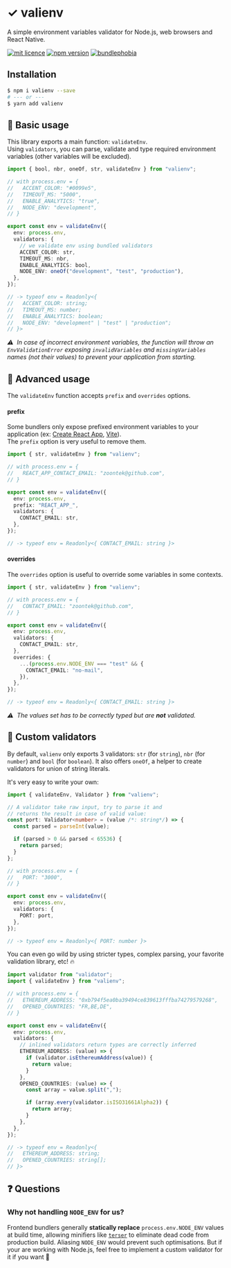 # ✓ valienv

A simple environment variables validator for Node.js, web browsers and React Native.

[![mit licence](https://img.shields.io/dub/l/vibe-d.svg?style=for-the-badge)](https://github.com/zoontek/valienv/blob/main/LICENSE)
[![npm version](https://img.shields.io/npm/v/valienv?style=for-the-badge)](https://www.npmjs.org/package/valienv)
[![bundlephobia](https://img.shields.io/bundlephobia/minzip/valienv?label=size&style=for-the-badge)](https://bundlephobia.com/result?p=valienv)

## Installation

```sh
$ npm i valienv --save
# --- or ---
$ yarn add valienv
```

## 📘 Basic usage

This library exports a main function: `validateEnv`.<br>
Using `validators`, you can parse, validate and type required environment variables (other variables will be excluded).

```ts
import { bool, nbr, oneOf, str, validateEnv } from "valienv";

// with process.env = {
//   ACCENT_COLOR: "#0099e5",
//   TIMEOUT_MS: "5000",
//   ENABLE_ANALYTICS: "true",
//   NODE_ENV: "development",
// }

export const env = validateEnv({
  env: process.env,
  validators: {
    // we validate env using bundled validators
    ACCENT_COLOR: str,
    TIMEOUT_MS: nbr,
    ENABLE_ANALYTICS: bool,
    NODE_ENV: oneOf("development", "test", "production"),
  },
});

// -> typeof env = Readonly<{
//   ACCENT_COLOR: string;
//   TIMEOUT_MS: number;
//   ENABLE_ANALYTICS: boolean;
//   NODE_ENV: "development" | "test" | "production";
// }>
```

_⚠️  In case of incorrect environment variables, the function will throw an `EnvValidationError` exposing `invalidVariables` and `missingVariables` names (not their values) to prevent your application from starting._

## 📕 Advanced usage

The `validateEnv` function accepts `prefix` and `overrides` options.

#### prefix

Some bundlers only expose prefixed environment variables to your application (ex: [Create React App](https://create-react-app.dev/docs/adding-custom-environment-variables/), [Vite](https://vitejs.dev/guide/env-and-mode.html)).<br>
The `prefix` option is very useful to remove them.

```ts
import { str, validateEnv } from "valienv";

// with process.env = {
//   REACT_APP_CONTACT_EMAIL: "zoontek@github.com",
// }

export const env = validateEnv({
  env: process.env,
  prefix: "REACT_APP_",
  validators: {
    CONTACT_EMAIL: str,
  },
});

// -> typeof env = Readonly<{ CONTACT_EMAIL: string }>
```

#### overrides

The `overrides` option is useful to override some variables in some contexts.

```ts
import { str, validateEnv } from "valienv";

// with process.env = {
//   CONTACT_EMAIL: "zoontek@github.com",
// }

export const env = validateEnv({
  env: process.env,
  validators: {
    CONTACT_EMAIL: str,
  },
  overrides: {
    ...(process.env.NODE_ENV === "test" && {
      CONTACT_EMAIL: "no-mail",
    }),
  },
});

// -> typeof env = Readonly<{ CONTACT_EMAIL: string }>
```

_⚠️  The values set has to be correctly typed but are **not** validated._

## 🔧 Custom validators

By default, `valienv` only exports 3 validators: `str` (for `string`), `nbr` (for `number`) and `bool` (for `boolean`). It also offers `oneOf`, a helper to create validators for union of string literals.

It's very easy to write your own:

```ts
import { validateEnv, Validator } from "valienv";

// A validator take raw input, try to parse it and
// returns the result in case of valid value:
const port: Validator<number> = (value /*: string*/) => {
  const parsed = parseInt(value);

  if (parsed > 0 && parsed < 65536) {
    return parsed;
  }
};

// with process.env = {
//   PORT: "3000",
// }

export const env = validateEnv({
  env: process.env,
  validators: {
    PORT: port,
  },
});

// -> typeof env = Readonly<{ PORT: number }>
```

You can even go wild by using stricter types, complex parsing, your favorite validation library, etc! 🔥

```ts
import validator from "validator";
import { validateEnv } from "valienv";

// with process.env = {
//   ETHEREUM_ADDRESS: "0xb794f5ea0ba39494ce839613fffba74279579268",
//   OPENED_COUNTRIES: "FR,BE,DE",
// }

export const env = validateEnv({
  env: process.env,
  validators: {
    // inlined validators return types are correctly inferred
    ETHEREUM_ADDRESS: (value) => {
      if (validator.isEthereumAddress(value)) {
        return value;
      }
    },
    OPENED_COUNTRIES: (value) => {
      const array = value.split(",");

      if (array.every(validator.isISO31661Alpha2)) {
        return array;
      }
    },
  },
});

// -> typeof env = Readonly<{
//   ETHEREUM_ADDRESS: string;
//   OPENED_COUNTRIES: string[];
// }>
```

## ❓ Questions

### Why not handling `NODE_ENV` for us?

Frontend bundlers generally **statically replace** `process.env.NODE_ENV` values at build time, allowing minifiers like [`terser`](https://github.com/terser/terser) to eliminate dead code from production build. Aliasing `NODE_ENV` would prevent such optimisations. But if your are working with Node.js, feel free to implement a custom validator for it if you want 🙂
